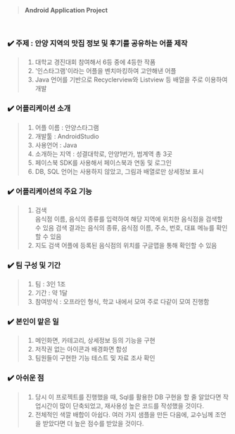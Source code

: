 > **Android Application Project**
</br>

### :heavy_check_mark: 주제 : 안양 지역의 맛집 정보 및 후기를 공유하는 어플 제작

> 1. 대학교 경진대회 참여해서 6등 중에 4등한 작품 
> 2. '인스타그램'이라는 어플을 벤치마킹하여 고안해낸 어플
> 3. Java 언어를 기반으로 Recyclerview와 Listview 등 배열을 주로 이용하여 개발

### :heavy_check_mark: 어플리케이션 소개
> 1. 어플 이름 : 안양스타그램
> 2. 개발툴 : AndroidStudio
> 3. 사용언어 : Java
> 4. 소개하는 지역 : 성결대학로, 안양1번가, 범계역 총 3곳
> 6. 페이스북 SDK를 사용해서 페이스북과 연동 및 로그인
> 7. DB, SQL 언어는 사용하지 않았고, 그림과 배열로만 상세정보 표시

### :heavy_check_mark: 어플리케이션의 주요 기능
> 1. 검색  
     음식점 이름, 음식의 종류를 입력하여 해당 지역에 위치한 음식점을 검색할 수 있음
     검색 결과는 음식의 종류, 음식점 이름, 주소, 번호, 대표 메뉴를 확인할 수 있음
> 2. 지도 검색
     어플에 등록된 음식점의 위치를 구글맵을 통해 확인할 수 있음
     
### :heavy_check_mark: 팀 구성 및 기간
> 1. 팀 : 3인 1조
> 2. 기간 : 약 1달
> 3. 참여방식 : 오프라인 형식, 학교 내에서 모여 주로 다같이 모여 진행함

### :heavy_check_mark: 본인이 맡은 일
> 1. 메인화면, 카테고리, 상세정보 등의 기능을 구현
> 2. 저작권 없는 아이콘과 배경화면 합성
> 3. 팀원들이 구현한 기능 테스트 및 자료 조사 확인

### :heavy_check_mark: 아쉬운 점
> 1. 당시 이 프로젝트를 진행했을 때, Sql를 활용한 DB 구현을 할 줄 알았다면 작업시간이 많이 단축되었고, 재사용성 높은 코드를 작성했을 것이다.
> 2. 전체적인 색깔 배합이 아쉽다. 여러 가지 샘플을 만든 다음에, 교수님께 조언을 받았다면 더 높은 점수를 받았을 것이다.

